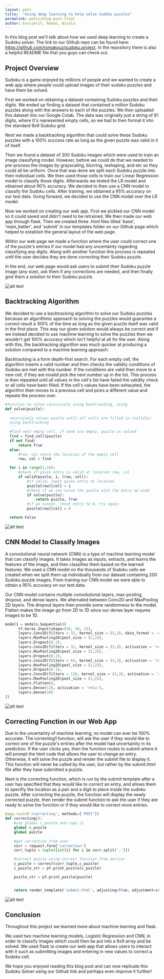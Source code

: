 ```yaml
---
layout: post
title:  "Using deep learning to help solve Sudoku puzzles"
permalink: posts/blog-post-final
author: Gursimrit, Roman, Nicola
---
```

In this blog post we'll talk about how we used deep learning to create a Sudoku solver. The link to our Github repo can be found here: https://github.com/romakouz/sudoku.project. In the repository there is also a helpful README file that you guys can check out.

 <!--more-->

## Project Overview
Sudoku is a game enjoyed by millions of people and we wanted to create a web app where people could upload images of their sudoku puzzles and have them be solved.

First we worked on obtaining a dataset containing Sudoku puzzles and their digits. We ended up finding a dataset that contained a million Sudoku puzzles along with the answers to each of the puzzles. 
We then uploaded this dataset into our Google Colab. The data was originally just a string of 81 digits, where 0's represented empty cells, so we had to then format it into the standard 9x9 Sudoku grid.

Next we made a backtracking algorithm that could solve these Sudoku puzzles with a 100% success rate as long as the given puzzle was valid in it of itself. 

Then we found a dataset of 200 Sudoku images which were used to train an image classifying model. However, before we could do that we
needed to pre-process the images by grayscaling, blurring, reshaping, and etc so they could all be uniform. Once that was done we split
each Sudoku puzzle into their individual cells. We then used those cells to train our Linear Regression model to classify those digits.
Afterwards we tested the LR model and obtained about 90% accuracy. We decided to then use a CNN model to classify the Sudoku cells. After
training, we obtained a 95% accuracy on our test data. Going forward, we decided to use the CNN model over the LR model.

Now we worked on creating our web app. First we pickled our CNN model so it could saved and didn't need to be retrained. We then
made our web app through flask. Then we created three .html files titled 'base', 'main_better', and 'submit' in our templates folder
on our Github page which helped to establish the general layout of the web page.

Within our web page we made a function where the user could correct one of the puzzle's entries if our model had any uncertainty regarding
classifying any digits. Along with another function this process is repeated until the user decides they are done correcting their
Sudoku puzzle.

In the end, our web page would ask users to submit their Sudoku puzzle image (any size), ask them if any corrections are needed, and then finally
give them a solution to their Sudoku puzzle.

![alt text](https://i.gyazo.com/3cab1370dbe42794c91338d4dbede146.png)

## Backtracking Algorithm

We decided to use a backtracking algorithm to solve our Sudoku puzzles because an algorithmic approach to solving the puzzles would guarantee a correct result a 100% of the time
as long as the given puzzle itself was valid in the first place. This way our given solution would always be correct and if we instead decided to use machine learning to solve the
puzzles then we wouldn't get 100% accuracy which isn't helpful at all for the user. Along with this, the backtracking algorithm was much quicker at producing a solution compared
to a machine learning approach. 

Backtracking is a form depth-first search. For each empty cell, the algorithm inserts a valid number and then checks the validity conditions of Sudoku are met with this number. If
the conditions are valid then move to a new cell, if they are invalid pick the next number up in the list. This process is then repeated until all values in the cell's list have 
failed the validity check or all cells have been filled. If the cell's values have been exhausted, the algorithm then moves to a previous cell and picks a different value and repeats 
the process over.

```python
#function to solve recursively using backtracking, using
def solve(puzzle):
  '''
  recursively solves puzzle until all cells are filled in (validly)
  using backtracking
  '''
  #find next empty cell, if none are empty, puzzle is solved
  find = find_cell(puzzle)
  if not find:
      return True
  else:
      #row, col store the location of the empty cell
      row, col = find

  for i in range(1,10):
      #check if given entry is valid at location row, col
      if valid(puzzle, i, (row, col)):
          #if valid, input given entry at location
          puzzle[row][col] = i
          #check if we can solve the puzzle with the entry we used
          if solve(puzzle):
              return puzzle, True
          #if we cannot, reset entry to 0, try again
          puzzle[row][col] = 0

  return False
```

![alt text](https://i.gyazo.com/fa67b6b19b4dd6157adc208832e07bee.png)

## CNN Model to Classify Images

A convolutional neural network (CNN) is a type of machine learning model that can classify images. It takes images as inputs, extracts, and leanrs the features of the image, and then classifies them
based on the learned features. We used a CNN model on the thousands of Sudoku cells we created when we split them up individually from our dataset containing 200 Sudoku puzzle images. From training our CNN 
model we were able to obtain a 95% accuracy on our test data.

Our CNN model contains multiple convolutional layers, max-pooling, dropout, and dense layers. We alternated between Conv2D and MaxPooling 2D layers. The dropout layers then provide some randomness to the model.
Flatten makes the image go from 2D to 1D since our dense layer requres images to be 1D.

```python
model1 = models.Sequential([
      tf.keras.Input(shape=(50, 50, 1)),
      layers.Conv2D(filters = 32, kernel_size = (3,3), data_format = 'channels_last', activation = 'relu', input_shape = (50,50,1)),
      layers.MaxPooling2D(pool_size = (2,2)),
      layers.Dropout(0.2),
      layers.Conv2D(filters = 32, kernel_size = (3,3), activation = 'relu'),
      layers.MaxPooling2D(pool_size = (2,2)),
      layers.Dropout(0.2),
      layers.Conv2D(filters = 64, kernel_size = (3,3), activation = 'relu'),
      layers.MaxPooling2D(pool_size = (2,2)),
      layers.Dropout(0.1),
      layers.Conv2D(filters = 128, kernel_size = (3,3), activation = 'relu'),
      layers.MaxPooling2D(pool_size = (2,2)),
      layers.Flatten(),
      layers.Dense(128, activation = 'relu'),
      layers.Dense(10)
])
```

![alt text](https://i.gyazo.com/1d9ef7a56fddbb32d384211f498d90b2.png)

## Correcting Function in our Web App

Due to the uncertainty of machine learning, no model can ever be 100% accurate. The correcting1 function, will ask the user if they would like to correct one of the puzzle's entries after the model had
uncertainity in its prediction. If the user clicks yes, then the function routes to submit where it will prompt the html code that allows the user to change an entry. Otherwise, it will solve the puzzle 
and render the submit file to display it. This function will never be called by the user, but rather by the submit.html file after they have submitted a puzzle. 

Next is the correcting function, which is run by the submit template after a user has specified that they would like to correct an entry, and allows them to specifiy the location as a pair and a digit to place 
inside the sudoku puzzle. After correcting the puzzle, the function will display the newly corrected puzzle, then render the submit function to ask the user if they are ready to solve the function or if they 
would like to correct more entries. 

```python
@app.route('/correcting', methods=['POST'])
def correcting():
    #use global c_puzzle and copy it
    global c_puzzle
    global puzzle
    
    #get correction from user
    corr = request.form['correction']
    corr_tuple = tuple([int(i) for i in corr.split(',')])

    #correct puzzle using correct function from earlier
    c_puzzle = correct(corr_tuple,c_puzzle)
    c_puzzle_str = pf.print_puzzle(c_puzzle)

    puzzle_str = pf.print_puzzle(puzzle)


    return render_template('submit.html', adjusting=True, adjustment=corr, new_puzzle=c_puzzle_str, old_puzzle=puzzle_str)
```

![alt text](https://i.gyazo.com/1cf565fccb8254c5eab9e0742a780505.png)

## Conclusion

Throughout this project we learned more about machine learning and flask.

We used two machine learning models, Logistic Regression and CNN, in order to classify images which could then be put into a 9x9 array and be solved.
We used flask to create our web app that allows users to interact with it such as submitting images and entering in new values to correct a Sudoku cell. 

We hope you enjoyed reading this blog post and can now replicate this Sudoku Solver using our Github link and perhaps even improve it further!



